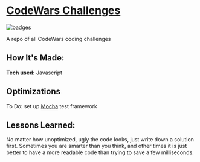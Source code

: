 # [CodeWars Challenges](https://www.codewars.com/users/johnnyjaywu)

[![badges](https://www.codewars.com/users/johnnyjaywu/badges/large)](https://www.codewars.com/users/johnnyjaywu)

A repo of all CodeWars coding challenges

## How It's Made:

**Tech used:** Javascript

## Optimizations
To Do: set up [Mocha](https://mochajs.org/) test framework

## Lessons Learned:

No matter how unoptimized, ugly the code looks, just write down a solution first. Sometimes you are smarter than you think, and other times it is just better to have a more readable code than trying to save a few milliseconds.

